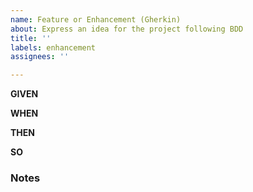 ```yaml
---
name: Feature or Enhancement (Gherkin)
about: Express an idea for the project following BDD
title: ''
labels: enhancement
assignees: ''

---
```


<!---This template is for articulating a feature request
following the principles of Behavior-Driven Design.
Read more about BDD here: https://cucumber.io/docs/bdd/
For help understanding the syntax, see: https://cucumber.io/docs/gherkin/reference/
-->

**GIVEN**
<!--Who will be using this feature and in what context? It might help to select
a persona:
Steve (he/him)
    a gamer who is not particularly tech-savvy and is using gsb
    for simple linear saves and restores
Alex (she/her)
    a gamer who is comfortable working with the command-line,
    has experience using git and is looking to leverage advanced
    features such as branching, tags and history rewriting
M.A.R.I.L.L.A (she/her)
    a server admin who runs automated backups of a multiplayer save
Narrator (he/him)
    a game developer or modder
Mobbo (they/them)
    a user who does not fit into any of these categories.
    Please provide additional context.
-->
**WHEN**
<!-- Describe the action the user will perform
-->
**THEN**
<!-- Describe what should happen
as a result of the user performing that action
-->
**SO**
<!-- Describe the consequence of that result
(what does the user gain from having performed the action?)
DO NOT LEAVE THIS SECTION OUT as the motivation of
the user action IS KEY to the feature's design
-->

### Notes
<!-- This is your place to put additional notes and context,
including implementation suggestions
-->
